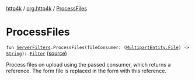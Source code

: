 [http4k](../index.md) / [org.http4k](index.md) / [ProcessFiles](./-process-files.md)

# ProcessFiles

`fun `[`ServerFilters`](../org.http4k.filter/-server-filters/index.md)`.ProcessFiles(fileConsumer: (`[`MultipartEntity.File`](../org.http4k.core/-multipart-entity/-file/index.md)`) -> `[`String`](https://kotlinlang.org/api/latest/jvm/stdlib/kotlin/-string/index.html)`): `[`Filter`](../org.http4k.core/-filter/index.md) [(source)](https://github.com/http4k/http4k/blob/master/http4k-multipart/src/main/kotlin/org/http4k/ext.kt#L15)

Process files on upload using the passed consumer, which returns a reference.
The form file is replaced in the form with this reference.

